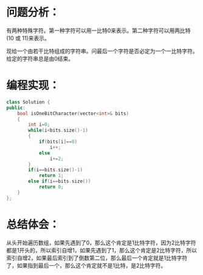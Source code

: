 # 问题分析：
有两种特殊字符。第一种字符可以用一比特0来表示。第二种字符可以用两比特(10 或 11)来表示。

现给一个由若干比特组成的字符串。问最后一个字符是否必定为一个一比特字符。给定的字符串总是由0结束。

# 编程实现：
```C++
class Solution {
public:
    bool isOneBitCharacter(vector<int>& bits) 
    {
        int i=0;
        while(i<bits.size()-1)
        {
            if(bits[i]==0)
                i++;
            else
                i+=2;
        }
        if(i==bits.size()-1)
            return 1;
        else if(i==bits.size())
            return 0;
    }
};
```
# 总结体会：
从头开始遍历数组，如果先遇到了0，那么这个肯定是1比特字符，因为2比特字符都是1开头的，所以索引自增1，如果先遇到了1，那么这个肯定是2比特字符，所以索引自增2，如果最后索引到了倒数第二位，那么最后一个肯定就是1比特字符了，如果指到最后一个，那么这个肯定就不是1比特，是2比特字符。